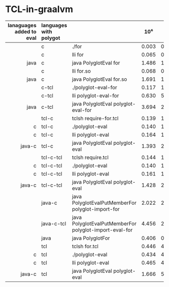 # TCL-in-graalvm

| lanaguages added to eval | languages with polygot |                                                        | 10⁶   | 10⁷   | 10⁸   |
| -----------------------: | :--------------------- | ------------------------------------------------------ | ----- | ----- | ----- |
|                          | c                      | ./for                                                  | 0.003 | 0.020 | 0.170 |
|                          | c                      | lli for                                                | 0.065 | 0.102 | 0.472 |
|                     java | c                      | java PolyglotEval for                                  | 1.486 | 1.480 | 1.900 |
|                          | c                      | lli for.so                                             | 0.068 | 0.101 | 0.480 |
|                     java | c                      | java PolyglotEval for.so                               | 1.691 | 1.500 | 1.800 |
|                          | c-tcl                  | ./polyglot-eval-for                                    | 0.117 | 1.164 | 11.58 |
|                          | c-tcl                  | lli polyglot-eval-for                                  | 0.630 | 5.020 | 47.21 |
|                     java | c-tcl                  | java PolyglotEval polyglot-eval-for                    | 3.694 | 23.00 | 206.5 |
|                          | tcl-c                  | tclsh require-for.tcl                                  | 0.139 | 1.200 | 11.47 |
|                        c | tcl-c                  | ./polyglot-eval                                        | 0.140 | 1.420 | 11.69 |
|                        c | tcl-c                  | lli polyglot-eval                                      | 0.164 | 1.217 | 13.69 |
|                   java-c | tcl-c                  | java PolyglotEval polyglot-eval                        | 1.393 | 2.425 | 13.05 |
|                          | tcl-c-tcl              | tclsh require.tcl                                      | 0.144 | 1.200 | 11.82 |
|                        c | tcl-c-tcl              | ./polyglot-eval                                        | 0.140 | 1.174 | 11.62 |
|                        c | tcl-c-tcl              | lli polyglot-eval                                      | 0.161 | 1.198 | 13.78 |
|                   java-c | tcl-c-tcl              | java PolyglotEval polyglot-eval                        | 1.428 | 2.427 | 13.26 |
|                          | java-c                 | java PolyglotEvalPutMemberFor polyglot-import-for      | 2.022 | 2.128 | 2.216 |
|                          | java-c-tcl             | java PolyglotEvalPutMemberFor polyglot-import-eval-for | 4.456 | 23.00 | 206.4 |
|                          | java                   | java PolyglotFor                                       | 0.406 | 0.412 | 0.412 |
|                          | tcl                    | tclsh for.tcl                                          | 0.446 | 4.355 | 43.65 |
|                        c | tcl                    | ./polyglot-eval                                        | 0.434 | 4.502 | 43.16 |
|                        c | tcl                    | lli polyglot-eval                                      | 0.465 | 4.411 | 43.00 |
|                   java-c | tcl                    | java PolyglotEval polyglot-eval                        | 1.666 | 5.811 | 44.24 |
